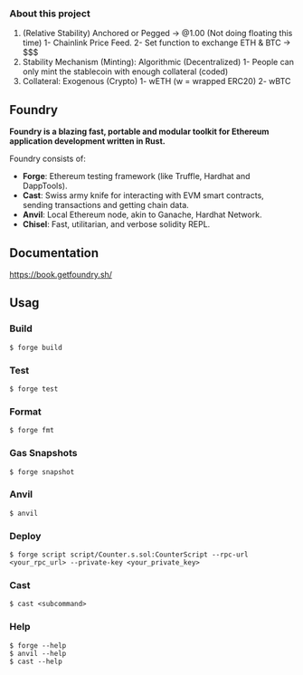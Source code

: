 ### About this project ###

1. (Relative Stability) Anchored or Pegged -> @1.00 (Not doing floating this time)
    1- Chainlink Price Feed.
    2- Set  function to exchange ETH & BTC -> $$$
2. Stability Mechanism (Minting): Algorithmic (Decentralized)
    1- People can only mint the stablecoin with enough collateral (coded)
3. Collateral: Exogenous (Crypto)
    1- wETH (w = wrapped ERC20)
    2- wBTC



## Foundry

**Foundry is a blazing fast, portable and modular toolkit for Ethereum application development written in Rust.**

Foundry consists of:

-   **Forge**: Ethereum testing framework (like Truffle, Hardhat and DappTools).
-   **Cast**: Swiss army knife for interacting with EVM smart contracts, sending transactions and getting chain data.
-   **Anvil**: Local Ethereum node, akin to Ganache, Hardhat Network.
-   **Chisel**: Fast, utilitarian, and verbose solidity REPL.

## Documentation

https://book.getfoundry.sh/

## Usag

### Build

```shell
$ forge build
```

### Test

```shell
$ forge test
```

### Format

```shell
$ forge fmt
```

### Gas Snapshots

```shell
$ forge snapshot
```

### Anvil

```shell
$ anvil
```

### Deploy

```shell
$ forge script script/Counter.s.sol:CounterScript --rpc-url <your_rpc_url> --private-key <your_private_key>
```

### Cast

```shell
$ cast <subcommand>
```

### Help

```shell
$ forge --help
$ anvil --help
$ cast --help
```
